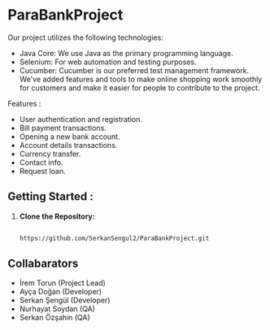 # ParaBankProject
Our project utilizes the following technologies:

- Java Core: We use Java as the primary programming language.
- Selenium: For web automation and testing purposes.
- Cucumber: Cucumber is our preferred test management framework.
We've added features and tools to make online shopping work smoothly for customers and make it easier for people to contribute to the project.

Features :
- User authentication and registration.
- Bill payment transactions.
- Opening a new bank account.
- Account details transactions.
- Currency transfer.
- Contact info.
- Request loan.

## Getting Started :

1. **Clone the Repository:**
   ```bash

   https://github.com/SerkanSengul2/ParaBankProject.git   

## Collabarators

- İrem Torun (Project Lead)
- Ayça Doğan (Developer)
- Serkan Şengül (Developer)
- Nurhayat Soydan (QA)
- Serkan Özşahin (QA)





